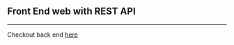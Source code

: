 <h2>Front End web with REST API</h2>
<hr>

<p>
    Checkout back end <a href="https://github.com/mahadidn/test-web-developer-backend">here</a>
</p>